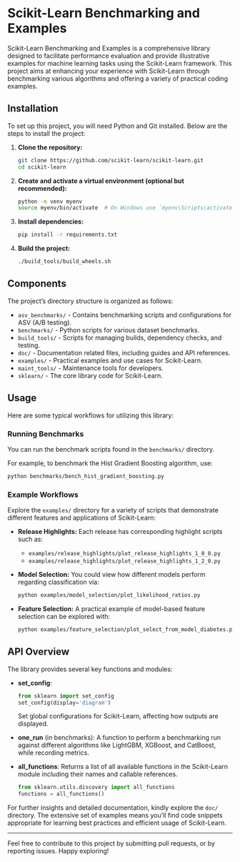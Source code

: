 # Scikit-Learn Benchmarking and Examples

Scikit-Learn Benchmarking and Examples is a comprehensive library designed to facilitate performance evaluation and provide illustrative examples for machine learning tasks using the Scikit-Learn framework. This project aims at enhancing your experience with Scikit-Learn through benchmarking various algorithms and offering a variety of practical coding examples.

## Installation

To set up this project, you will need Python and Git installed. Below are the steps to install the project:

1. **Clone the repository:**
   ```bash
   git clone https://github.com/scikit-learn/scikit-learn.git
   cd scikit-learn
   ```

2. **Create and activate a virtual environment (optional but recommended):**
   ```bash
   python -m venv myenv
   source myenv/bin/activate  # On Windows use `myenv\Scripts\activate`
   ```

3. **Install dependencies:**
   ```bash
   pip install -r requirements.txt
   ```

4. **Build the project:**
   ```bash
   ./build_tools/build_wheels.sh
   ```

## Components

The project’s directory structure is organized as follows:

- `asv_benchmarks/` - Contains benchmarking scripts and configurations for ASV (A/B testing).
- `benchmarks/` - Python scripts for various dataset benchmarks.
- `build_tools/` - Scripts for managing builds, dependency checks, and testing.
- `doc/` - Documentation related files, including guides and API references.
- `examples/` - Practical examples and use cases for Scikit-Learn.
- `maint_tools/` - Maintenance tools for developers.
- `sklearn/` - The core library code for Scikit-Learn.

## Usage

Here are some typical workflows for utilizing this library:

### Running Benchmarks

You can run the benchmark scripts found in the `benchmarks/` directory. 

For example, to benchmark the Hist Gradient Boosting algorithm, use:

```bash
python benchmarks/bench_hist_gradient_boosting.py
```

### Example Workflows

Explore the `examples/` directory for a variety of scripts that demonstrate different features and applications of Scikit-Learn:

- **Release Highlights:**
  Each release has corresponding highlight scripts such as:
  - `examples/release_highlights/plot_release_highlights_1_0_0.py`
  - `examples/release_highlights/plot_release_highlights_1_2_0.py`

- **Model Selection:**
  You could view how different models perform regarding classification via:
  ```bash
  python examples/model_selection/plot_likelihood_ratios.py
  ```

- **Feature Selection:**
  A practical example of model-based feature selection can be explored with:
  ```bash
  python examples/feature_selection/plot_select_from_model_diabetes.py
  ```

## API Overview

The library provides several key functions and modules:

- **set_config**:
  ```python
  from sklearn import set_config
  set_config(display='diagram')
  ```
  Set global configurations for Scikit-Learn, affecting how outputs are displayed.

- **one_run** (in benchmarks):
  A function to perform a benchmarking run against different algorithms like LightGBM, XGBoost, and CatBoost, while recording metrics.

- **all_functions**:
  Returns a list of all available functions in the Scikit-Learn module including their names and callable references.

  ```python
  from sklearn.utils.discovery import all_functions
  functions = all_functions()
  ```

For further insights and detailed documentation, kindly explore the `doc/` directory. The extensive set of examples means you'll find code snippets appropriate for learning best practices and efficient usage of Scikit-Learn.

--- 

Feel free to contribute to this project by submitting pull requests, or by reporting issues. Happy exploring!